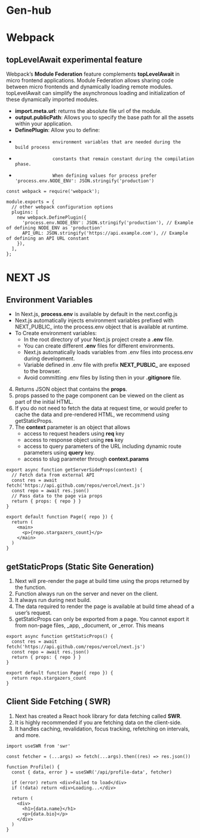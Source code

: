 # Gen-hub

# Webpack
## topLevelAwait experimental feature
Webpack’s **Module Federation** feature complements **topLevelAwait** in micro frontend applications. 
Module Federation allows sharing code between micro frontends and dynamically loading remote modules. 
topLevelAwait can simplify the asynchronous loading and initialization of these dynamically imported modules.

* **import.meta.url**: returns the absolute file url of the module.
* **output.publicPath**: Allows you to specify the base path for all the assets within your application.
* **DefinePlugin**: Allow you to define:
*                   environment variables that are needed during the build process
*                   constants that remain constant during the compilation phase.
*                   When defining values for process prefer 'process.env.NODE_ENV': JSON.stringify('production')
```
const webpack = require('webpack');

module.exports = {
  // other webpack configuration options
  plugins: [
    new webpack.DefinePlugin({
      'process.env.NODE_ENV': JSON.stringify('production'), // Example of defining NODE_ENV as 'production'
      API_URL: JSON.stringify('https://api.example.com'), // Example of defining an API URL constant
    }),
  ],
};

```

# NEXT JS

## Environment Variables
* In Next.js, **process.env** is available by default in the next.config.js 
* Next.js automatically injects environment variables prefixed with NEXT_PUBLIC_ into the process.env object that is available at runtime.
* To Create environment variables:
  * In the root directory of your Next.js project create a **.env** file.
  * You can create different **.env** files for different environments.
  * Next.js automatically loads variables from .env files into process.env during development.
  * Variable defined in .env file with prefix **NEXT_PUBLIC_** are exposed to the browser.
  * Avoid committing .env files by listing then in your **.gitignore** file.
      
4. Returns JSON object that contains the **props**. 
5. props passed to the page component can be viewed on the client as part of the initial HTML.
6. If you do not need to fetch the data at request time, or would prefer to cache the data and pre-rendered HTML, we recommend using getStaticProps.
7. The **context** parameter is an object that allows
   * access to request headers using **req** key
   * access to response object using **res** key
   * access to query parameters of the URL including dynamic route parameters using **query** key.
   * access to slug parameter through **context.params**
```
export async function getServerSideProps(context) {
  // Fetch data from external API
  const res = await fetch('https://api.github.com/repos/vercel/next.js')
  const repo = await res.json()
  // Pass data to the page via props
  return { props: { repo } }
}
 
export default function Page({ repo }) {
  return (
    <main>
      <p>{repo.stargazers_count}</p>
    </main>
  )
}
```

## getStaticProps (Static Site Generation)
1. Next will pre-render the page at build time using the props returned by the function.
2. Function always run on the server and never on the client.
3. It always run during next build.
4. The data required to render the page is available at build time ahead of a user’s request.
5. getStaticProps can only be exported from a page. You cannot export it from non-page files, _app, _document, or _error. This means 
```
export async function getStaticProps() {
  const res = await fetch('https://api.github.com/repos/vercel/next.js')
  const repo = await res.json()
  return { props: { repo } }
}
 
export default function Page({ repo }) {
  return repo.stargazers_count
}
```

## Client Side Fetching ( SWR)
1. Next has created a React hook library for data fetching called **SWR**.
2. It is highly recommended if you are fetching data on the client-side.
3. It handles caching, revalidation, focus tracking, refetching on intervals, and more.
```
import useSWR from 'swr'
 
const fetcher = (...args) => fetch(...args).then((res) => res.json())
 
function Profile() {
  const { data, error } = useSWR('/api/profile-data', fetcher)
 
  if (error) return <div>Failed to load</div>
  if (!data) return <div>Loading...</div>
 
  return (
    <div>
      <h1>{data.name}</h1>
      <p>{data.bio}</p>
    </div>
  )
}
```


   
